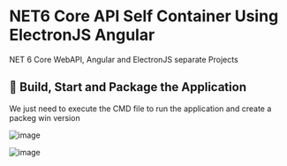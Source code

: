 # NET6 Core API Self Container Using ElectronJS Angular
NET 6 Core WebAPI, Angular and ElectronJS separate Projects

## 🚀 Build, Start and Package the Application

We just need to execute the CMD file to run the application and create a packeg win version

![image](https://user-images.githubusercontent.com/14084041/190498715-2e5b0217-2ff4-463d-af63-8d81693afc4f.png)


![image](https://user-images.githubusercontent.com/14084041/190498196-436db7f1-f2c7-4782-ad1a-129ca1a37369.png)
